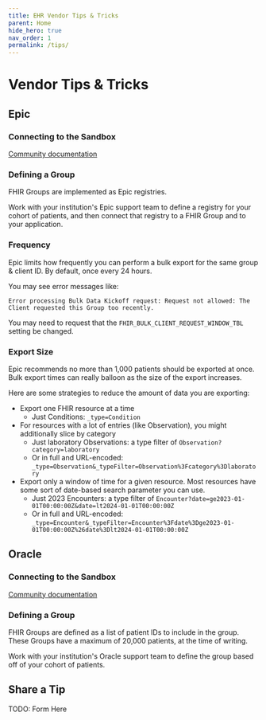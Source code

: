 ```yaml
---
title: EHR Vendor Tips & Tricks
parent: Home
hide_hero: true
nav_order: 1
permalink: /tips/
---
```


# Vendor Tips & Tricks

## Epic

### Connecting to the Sandbox
[Community documentation](sandboxes.md#epic)

### Defining a Group

FHIR Groups are implemented as Epic registries.

Work with your institution's Epic support team to define a registry for your cohort of
patients, and then connect that registry to a FHIR Group and to your application.

### Frequency

Epic limits how frequently you can perform a bulk export for the same group & client ID.
By default, once every 24 hours.

You may see error messages like:
```
Error processing Bulk Data Kickoff request: Request not allowed: The Client requested this Group too recently.
```

You may need to request that the `FHIR_BULK_CLIENT_REQUEST_WINDOW_TBL` setting be changed.

### Export Size

Epic recommends no more than 1,000 patients should be exported at once.
Bulk export times can really balloon as the size of the export increases.

Here are some strategies to reduce the amount of data you are exporting:
- Export one FHIR resource at a time
  - Just Conditions: `_type=Condition`
- For resources with a lot of entries (like Observation),
  you might additionally slice by category
  - Just laboratory Observations: a type filter of `Observation?category=laboratory`
  - Or in full and URL-encoded: `_type=Observation&_typeFilter=Observation%3Fcategory%3Dlaboratory`
- Export only a window of time for a given resource.
  Most resources have some sort of date-based search parameter you can use.
  - Just 2023 Encounters: a type filter of
  `Encounter?date=ge2023-01-01T00:00:00Z&date=lt2024-01-01T00:00:00Z`
  - Or in full and URL-encoded: `_type=Encounter&_typeFilter=Encounter%3Fdate%3Dge2023-01-01T00:00:00Z%26date%3Dlt2024-01-01T00:00:00Z`

## Oracle

### Connecting to the Sandbox
[Community documentation](sandboxes.md#cerner)

### Defining a Group

FHIR Groups are defined as a list of patient IDs to include in the group.
These Groups have a maximum of 20,000 patients, at the time of writing. 

Work with your institution's Oracle support team to define the group based off of
your cohort of patients.

## Share a Tip
TODO: Form Here